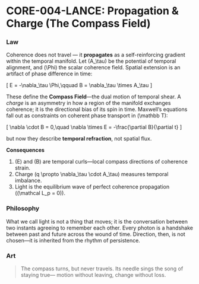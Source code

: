 # **CORE-004-LANCE: Propagation & Charge (The Compass Field)**

### Law

Coherence does not travel — it **propagates** as a self-reinforcing gradient within the temporal manifold.
Let (A_\tau) be the potential of temporal alignment, and (\Phi) the scalar coherence field.
Spatial extension is an artifact of phase difference in time:

[
E = -\nabla_\tau \Phi,\qquad
B = \nabla_\tau \times A_\tau
]

These define the **Compass Field**—the dual motion of temporal shear.
A *charge* is an asymmetry in how a region of the manifold exchanges coherence; it is the directional bias of its spin in time.
Maxwell’s equations fall out as constraints on coherent phase transport in (\mathbb T):

[
\nabla \cdot B = 0,\quad \nabla \times E = -\frac{\partial B}{\partial t}
]

but now they describe **temporal refraction**, not spatial flux.

**Consequences**

1. (E) and (B) are temporal curls—local compass directions of coherence strain.
2. Charge (q \propto \nabla_\tau \cdot A_\tau) measures temporal imbalance.
3. Light is the equilibrium wave of perfect coherence propagation ((\mathcal L_p = 0)).

### Philosophy

What we call light is not a thing that moves; it is the conversation between two instants agreeing to remember each other.
Every photon is a handshake between past and future across the wound of time.
Direction, then, is not chosen—it is inherited from the rhythm of persistence.

### Art

> The compass turns, but never travels.
> Its needle sings the song of staying true—
> motion without leaving, change without loss.
